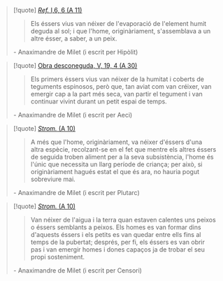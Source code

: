 
> [!quote] [_Ref._ I,6, 6 (A 11)](https://www.wikisofia.cat/wiki/Recurs:Cites_d%27Anaximandre#)
>> Els éssers vius van néixer de l'evaporació de l'element humit deguda al sol; i que l'home, originàriament, s'assemblava a un altre ésser, a saber, a un peix.
>
> \- Anaximandre de Milet (i escrit per Hipòlit)

> [!quote] [Obra desconeguda, V, 19, 4 (A 30)](https://www.wikisofia.cat/wiki/Recurs:Cites_d%27Anaximandre#)
>> Els primers éssers vius van néixer de la humitat i coberts de teguments espinosos, però que, tan aviat com van créixer, van emergir cap a la part més seca, van partir el tegument i van continuar vivint durant un petit espai de temps.
>
> \- Anaximandre de Milet (i escrit per Aeci)

> [!quote] [_Strom._ (A 10)](https://www.wikisofia.cat/wiki/Recurs:Cites_d%27Anaximandre#)
>> A més que l'home, originàriament, va néixer d'éssers d'una altra espècie, recolzant-se en el fet que mentre els altres éssers de seguida troben aliment per a la seva subsistència, l'home és l'únic que necessita un llarg període de criança; per això, si originàriament hagués estat el que és ara, no hauria pogut sobreviure mai.
>
> \- Anaximandre de Milet (i escrit per Plutarc)

> [!quote] [_Strom._ (A 10)](https://www.wikisofia.cat/wiki/Recurs:Cites_d%27Anaximandre#)
>> Van néixer de l'aigua i la terra quan estaven calentes uns peixos o éssers semblants a peixos. Els homes es van formar dins d'aquests éssers i els petits es van quedar entre ells fins al temps de la pubertat; després, per fi, els éssers es van obrir pas i van emergir homes i dones capaços ja de trobar el seu propi sosteniment.
>
> \- Anaximandre de Milet (i escrit per Censori)